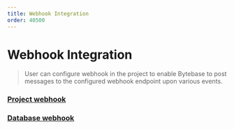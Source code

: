 ```yaml
---
title: Webhook Integration
order: 40500
---
```


# Webhook Integration

> User can configure webhook in the project to enable Bytebase to post messages to the configured webhook endpoint upon various events.

### [Project webhook](/docs/use-bytebase/webhook-integration/project-webhook)

### [Database webhook](/docs/use-bytebase/webhook-integration/database-webhook)
